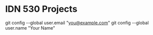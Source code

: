 # IDN 530 Projects

  git config --global user.email "you@example.com"
  git config --global user.name "Your Name"